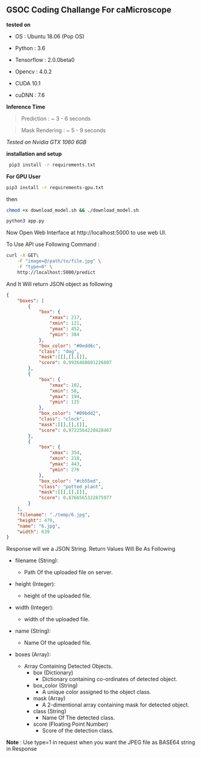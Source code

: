 ## GSOC Coding Challange For caMicroscope

**tested on**
+ OS : Ubuntu 18.06 (Pop OS)
  
+ Python : 3.6

+ Tensorflow : 2.0.0beta0

+ Opencv : 4.0.2

+ CUDA 10.1

+ cuDNN : 7.6
  
**Inference Time**

> Prediction : ~ 3 - 6 seconds

> Mask Rendering : ~ 5 - 9 seconds

*Tested on Nvidia GTX 1060 6GB*

**installation and setup**

```bash
 pip3 install -r requirements.txt
```

**For GPU User**

```bash
pip3 install -r requirements-gpu.txt
``` 
 then

```bash
chmod +x download_model.sh && ./download_model.sh

python3 app.py
```

Now Open Web Interface at http://localhost:5000 to use web UI.

To Use API use Following Command : 

```bash
curl -X GET\
    -F "image=@/path/to/file.jpg" \
    -F "type=0" \
    http://localhost:5000/predict
```

And It Will return JSON object as following 

```json
{
    "boxes": [
        {
            "box": {
                "xmax": 217,
                "xmin": 121,
                "ymax": 452,
                "ymin": 384
            },
            "box_color": "#0edd6c",
            "class": "dog",
            "mask":[[],[],[]],
            "score": 0.9936468601226807
        },
        {
            "box": {
                "xmax": 102,
                "xmin": 58,
                "ymax": 194,
                "ymin": 125
            },
            "box_color": "#09bdd2",
            "class": "clock",
            "mask":[[],[],[]],
            "score": 0.9722564220428467
        },
        {
            "box": {
                "xmax": 354,
                "xmin": 218,
                "ymax": 443,
                "ymin": 276
            },
            "box_color": "#cb55ed",
            "class": "potted plant",
            "mask":[[],[],[]],
            "score": 0.8766565322875977
        }
    ],
    "filename": "./temp/6.jpg",
    "height": 479,
    "name": "6.jpg",
    "width": 639
}
```

Response will we a JSON String. Return Values Will Be As Following 

+ filename (String):
  +  Path Of the uploaded file on server.

+ height (Integer):
  +  height of the uploaded file.

+ width (Integer): 
  + width of the uploaded file.
  
+ name (String):
  + Name Of the uploaded file.

+ boxes (Array): 
  + Array Containing Detected Objects.
    + box (Dictionary)
      + Dictionary containing co-ordinates of detected object.
    + box_color (String)
      + A unique color assigned to the object class.
    + mask (Array)
      + A 2-dimentional array containing mask for detected object.
    + class (String)
      + Name Of The detected class.
    + score (Floating Point Number)
      + Score of the detection class.

**Note** : Use type=1 in request when you want the JPEG file as BASE64 string in Response